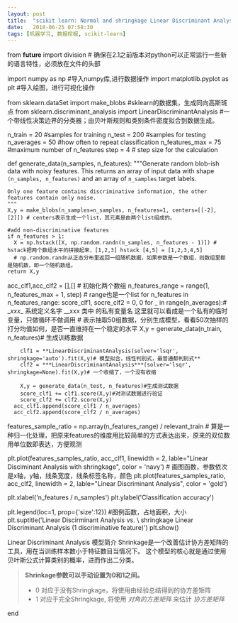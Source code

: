 ```yaml
---
layout: post
title:  "scikit learn: Normal and shringkage Linear Discriminant Analysis for classification"
date:   2018-06-25 07:58:30
tags: [机器学习, 数据挖掘, scikit-learn]
---
```


  from __future__ import division # 确保在2.1之前版本对python可以正常运行一些新的语言特性，必须放在文件的头部

  import numpy as np #导入numpy库,进行数据操作
  import matplotlib.pyplot as plt #导入绘图，进行可视化操作

  from sklearn.dataSet import make_blobs #sklearn的数据集，生成同向高斯斑点
  from sklearn.discriminant_analysis import LinearDiscriminantAnalysis #一个带线性决策边界的分类器；由贝叶斯规则和类别条件密度拟合到数据生成。

  n_train = 20 #samples for training
  n_test = 200 #samples for testing
  n_averages = 50 #how often to repeat classification
  n_features_max = 75 #maximum number of n_features
  step = 4 # step size for the calculation

  def generate_data(n_samples, n_features):
    """Generate random blob-ish data with noisy features.
    This returns an array of input data with shape `(n_samples, n_features)` and an array of `n_samples` target labels.

    Only one feature contains discriminative information, the other features contain only noise.
    """
    X,y = make_blobs(n_samples=n_samples, n_features=1, centers=[[-2], [2]]) # centers表示生成一个list，其元素是由两个list组成的。

    #add non-discriminative features
    if n_features > 1:
      X = np.hstack([X, np.random.randn(n_samples, n_features - 1)]) # hstack把两个数组水平的拼接起来，[1,2,3] hstack [4,5] = [1,2,3,4,5]
      # np.random.randn从正态分布里返回一组随机数据，如果参数是一个数组，则数组里都是随机数，即一个随机数组。
    return X,y

  acc_clf1,acc_clf2 = [],[] # 初始化两个数组
  n_features_range = range(1, n_features_max + 1, step) # range也是一个list
  for n_features in n_features_range:
    score_clf1, socre_clf2 = 0, 0
    for _ in range(n_averages):# \__xxx__ 系统定义名字  \__xxx 类中 的私有变量名 这里就可以看成是一个私有的临时变量，只做循环不做调用
    # 表示抽取50组数据，分别生成模型，看看50次抽样的打分均值如何，是否一直维持在一个稳定的水平
        X,y = generate_data(n_train, n_features)# 生成训练数据

        clf1 = **LinearDiscriminantAnalysis(solver='lsqr', shringkage='auto').fit(X,y)# 模型拟合，线性判别式，最普通都判别式**
        clf2 = ***LinearDiscriminantAnalysis***(solver='lsqr', shringkage=None).fit(X,y)# 一个收缩了，一个没有收缩

        X,y = generate_data(n_test, n_features)#生成测试数据
        score_clf1 += clf1.score(X,y)#对测试数据进行验证
        score_clf2 += clf2.score(X,y)
      acc_clf1.append(score_clf1 / n_averages)
      acc_clf2.append(score_clf2 / n_averages)

  features_sample_ratio = np.array(n_features_range) / relevant_train # 算是一种归一化处理，把原来features的维度用比较简单的方式表达出来，原来的双位数用单位数即表达，方便观测

  plt.plot(features_samples_ratio, acc_clf1, linewidth = 2, lable="Linear Disciminant Analysis with shringkage", color = 'navy') # 画图函数，参数依次是x轴，y轴，线条宽度，线条标签名称，颜色
  plt.plot(features_samples_ratio, acc_clf2, linewidth = 2, lable="Linear Discriminant Analysis", color = 'gold')

  plt.xlabel('n_features / n_samples')
  plt.ylabel('Classification accuracy')

  plt.legend(loc=1, prop={'size':12}) #图例函数，占地面积，大小
  plt.suptitle('Linear Discirminant Analysis vs. \ shringkage Linear Discriminant Analysis (1 discriminative feature)')
  plt.show()


Linear Discriminant Analysis
模型简介
Shrinkage是一个改善估计协方差矩阵的工具，用在当训练样本数小于特征数目当情况下。
这个模型的核心就是通过使用贝叶斯公式计算类别的概率，进而作出二分类。
> **Shrinkage参数可以手动设置为0和1之间。**
>  + 0 对应于没有Shringkage，将使用由经验总结得到的协方差矩阵
>  + 1 对应于完全Shringkage, 将使用 *对角的方差矩阵* 来估计 *协方差矩阵*    













































end
